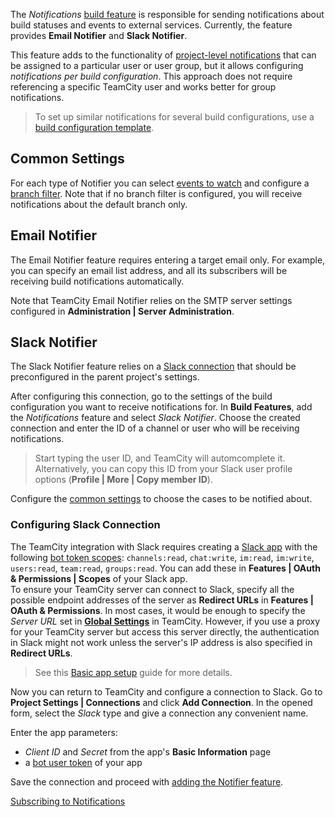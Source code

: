 [//]: # (title: Notifications)
[//]: # (auxiliary-id: Notifications)

The _Notifications_ [build feature](adding-build-features.md) is responsible for sending notifications about build statuses and events to external services. Currently, the feature provides __Email Notifier__ and __Slack Notifier__.

This feature adds to the functionality of [project-level notifications](subscribing-to-notifications.md) that can be assigned to a particular user or user group, but it allows configuring _notifications per build configuration_. This approach does not require referencing a specific TeamCity user and works better for group notifications.

>To set up similar notifications for several build configurations, use a [build configuration template](build-configuration-template.md).

## Common Settings

For each type of Notifier you can select [events to watch](subscribing-to-notifications.md#What+Will+Be+Watched) and configure a [branch filter](branch-filter.md). Note that if no branch filter is configured, you will receive notifications about the default branch only.

## Email Notifier

The Email Notifier feature requires entering a target email only. For example, you can specify an email list address, and all its subscribers will be receiving build notifications automatically.

Note that TeamCity Email Notifier relies on the SMTP server settings configured in __Administration | Server Administration__.

## Slack Notifier

The Slack Notifier feature relies on a [Slack connection](#Configuring+Slack+Connection) that should be preconfigured in the parent project's settings.

After configuring this connection, go to the settings of the build configuration you want to receive notifications for. In __Build Features__, add the _Notifications_ feature and select _Slack Notifier_. Choose the created connection and enter the ID of a channel or user who will be receiving notifications.

>Start typing the user ID, and TeamCity will automcomplete it. Alternatively, you can copy this ID from your Slack user profile options (__Profile | More | Copy member ID__).

Configure the [common settings](#Common+Settings) to choose the cases to be notified about.

### Configuring Slack Connection

The TeamCity integration with Slack requires creating a [Slack app](https://api.slack.com/apps) with the following [bot token scopes](https://api.slack.com/scopes): `channels:read`, `chat:write`, `im:read`, `im:write`, `users:read`, `team:read`, `groups:read`. You can add these in __Features | OAuth & Permissions | Scopes__ of your Slack app.   
To ensure your TeamCity server can connect to Slack, specify all the possible endpoint addresses of the server as __Redirect URLs__ in __Features | OAuth & Permissions__. In most cases, it would be enough to specify the _Server URL_ set in __[Global Settings](configuring-server-url.md)__ in TeamCity. However, if you use a proxy for your TeamCity server but access this server directly, the authentication in Slack might not work unless the server's IP address is also specified in __Redirect URLs__.

>See this [Basic app setup](https://api.slack.com/authentication/basics) guide for more details.

Now you can return to TeamCity and configure a connection to Slack. Go to __Project Settings | Connections__ and click __Add Connection__. In the opened form, select the _Slack_ type and give a connection any convenient name.

Enter the app parameters:
* _Client ID_ and _Secret_ from the app's __Basic Information__ page
* a [bot user token](https://api.slack.com/docs/token-types#bot) of your app

Save the connection and proceed with [adding the Notifier feature](#Slack+Notifier).

<seealso>
        <category ref="user-guide">
            <a href="subscribing-to-notifications.md">Subscribing to Notifications</a>
        </category>
</seealso>